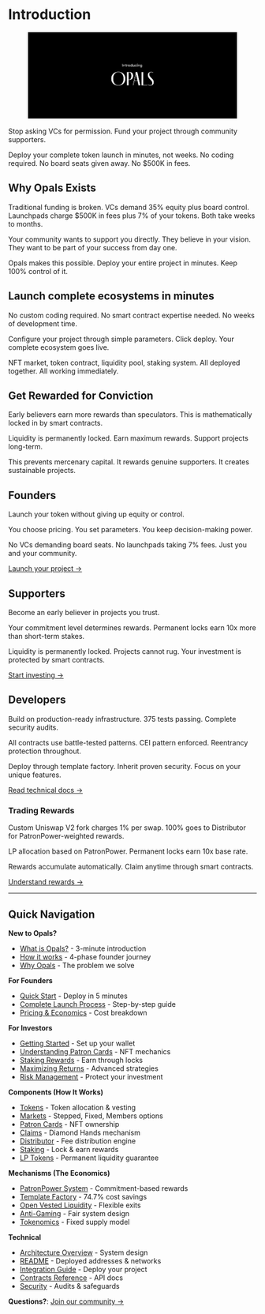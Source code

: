 # Introduction

<figure><img src=".gitbook/assets/introducing.png" alt="Opals Platform Interface"><figcaption></figcaption></figure>

Stop asking VCs for permission. Fund your project through community supporters.

Deploy your complete token launch in minutes, not weeks. No coding required. No board seats given away. No $500K in fees.

## Why Opals Exists

Traditional funding is broken. VCs demand 35% equity plus board control. Launchpads charge $500K in fees plus 7% of your tokens. Both take weeks to months.

Your community wants to support you directly. They believe in your vision. They want to be part of your success from day one.

Opals makes this possible. Deploy your entire project in minutes. Keep 100% control of it.

## Launch complete ecosystems in minutes

No custom coding required. No smart contract expertise needed. No weeks of development time.

Configure your project through simple parameters. Click deploy. Your complete ecosystem goes live.

NFT market, token contract, liquidity pool, staking system. All deployed together. All working immediately.

## Get Rewarded for Conviction

Early believers earn more rewards than speculators. This is mathematically locked in by smart contracts.

Liquidity is permanently locked. Earn maximum rewards. Support projects long-term.

This prevents mercenary capital. It rewards genuine supporters. It creates sustainable projects.

## Founders

Launch your token without giving up equity or control.

You choose pricing. You set parameters. You keep decision-making power.

No VCs demanding board seats. No launchpads taking 7% fees. Just you and your community.

[Launch your project →](for-founders/quick-start.md)

## Supporters

Become an early believer in projects you trust.

Your commitment level determines rewards. Permanent locks earn 10x more than short-term stakes.

Liquidity is permanently locked. Projects cannot rug. Your investment is protected by smart contracts.

[Start investing →](for-investors/getting-started.md)

## Developers

Build on production-ready infrastructure. 375 tests passing. Complete security audits.

All contracts use battle-tested patterns. CEI pattern enforced. Reentrancy protection throughout.

Deploy through template factory. Inherit proven security. Focus on your unique features.

[Read technical docs →](technical/README.md)

### Trading Rewards

Custom Uniswap V2 fork charges 1% per swap. 100% goes to Distributor for PatronPower-weighted rewards.

LP allocation based on PatronPower. Permanent locks earn 10x base rate.

Rewards accumulate automatically. Claim anytime through smart contracts.

[Understand rewards →](mechanisms/patronpower-system.md)

---

## Quick Navigation

**New to Opals?**
- [What is Opals?](overview/what-is-opals.md) - 3-minute introduction
- [How it works](overview/how-it-works.md) - 4-phase founder journey
- [Why Opals](overview/why-opals.md) - The problem we solve

**For Founders**
- [Quick Start](for-founders/quick-start.md) - Deploy in 5 minutes
- [Complete Launch Process](for-founders/launch-process.md) - Step-by-step guide
- [Pricing & Economics](for-founders/pricing-and-economics.md) - Cost breakdown

**For Investors**
- [Getting Started](for-investors/getting-started.md) - Set up your wallet
- [Understanding Patron Cards](for-investors/understanding-patron-cards.md) - NFT mechanics
- [Staking Rewards](for-investors/staking-rewards-guide.md) - Earn through locks
- [Maximizing Returns](for-investors/maximizing-returns.md) - Advanced strategies
- [Risk Management](for-investors/risk-management.md) - Protect your investment

**Components (How It Works)**
- [Tokens](components/tokens.md) - Token allocation & vesting
- [Markets](components/markets.md) - Stepped, Fixed, Members options
- [Patron Cards](components/patron-cards.md) - NFT ownership
- [Claims](components/claims.md) - Diamond Hands mechanism
- [Distributor](components/distributor.md) - Fee distribution engine
- [Staking](components/staking.md) - Lock & earn rewards
- [LP Tokens](components/lp-tokens.md) - Permanent liquidity guarantee

**Mechanisms (The Economics)**
- [PatronPower System](mechanisms/patronpower-system.md) - Commitment-based rewards
- [Template Factory](mechanisms/template-factory.md) - 74.7% cost savings
- [Open Vested Liquidity](mechanisms/open-vested-liquidity.md) - Flexible exits
- [Anti-Gaming](mechanisms/anti-gaming-mechanisms.md) - Fair system design
- [Tokenomics](mechanisms/tokenomics.md) - Fixed supply model

**Technical**
- [Architecture Overview](technical/architecture-overview.md) - System design
- [README](technical/README.md) - Deployed addresses & networks
- [Integration Guide](technical/integration-guide.md) - Deploy your project
- [Contracts Reference](technical/contracts-reference.md) - API docs
- [Security](technical/security.md) - Audits & safeguards

**Questions?**: [Join our community →](https://discord.gg/opals)
